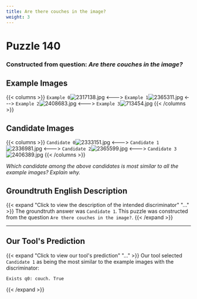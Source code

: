 ```yaml
---
title: Are there couches in the image?
weight: 3
---
```


# Puzzle 140
### Constructed from question: _Are there couches in the image?_


## Example Images
{{< columns >}}
`Example 0`![2317138.jpg](/gqa_images/2317138.jpg)
<--->
`Example 1`![2365311.jpg](/gqa_images/2365311.jpg)
<--->
`Example 2`![2408683.jpg](/gqa_images/2408683.jpg)
<--->
`Example 3`![713454.jpg](/gqa_images/713454.jpg)
{{< /columns >}}

## Candidate Images
{{< columns >}}
`Candidate 0`![2333151.jpg](/gqa_images/2333151.jpg)
<--->
`Candidate 1`![2336981.jpg](/gqa_images/2336981.jpg)
<--->
`Candidate 2`![2365599.jpg](/gqa_images/2365599.jpg)
<--->
`Candidate 3`![2406389.jpg](/gqa_images/2406389.jpg)
{{< /columns >}}

*Which candidate among the above candidates is most similar to all the example images? Explain why.*

## Groundtruth English Description

{{< expand "Click to view the description of the intended discriminator" "..." >}}
The groundtruth answer was `Candidate 1`. This puzzle was constructed from the question `Are there couches in the image?`.
{{< /expand >}}

---

## Our Tool's Prediction

{{< expand "Click to view our tool's prediction" "..." >}}
Our tool selected `Candidate 1` as being the most similar to the example images with the discriminator:
```plaintext
Exists q0: couch. True
```
{{< /expand >}}
